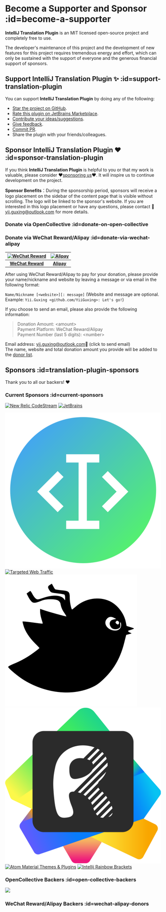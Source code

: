 # Become a Supporter and Sponsor :id=become-a-supporter

**IntelliJ Translation Plugin** is an MIT licensed open-source project and completely free to use.

The developer's maintenance of this project and the development of new features for this project requires tremendous
energy and effort, which can only be sustained with the support of everyone and the generous financial support of
sponsors.

## Support IntelliJ Translation Plugin ✨ :id=support-translation-plugin

You can support **IntelliJ Translation Plugin** by doing any of the following:

- [Star the project on GitHub](https://github.com/YiiGuxing/TranslationPlugin).
- [Rate this plugin on JetBrains Marketplace](https://plugins.jetbrains.com/plugin/8579-translation/reviews).
- [Contribute your ideas/suggestions](https://github.com/YiiGuxing/TranslationPlugin/discussions/categories/ideas).
- [Give feedback](https://github.com/YiiGuxing/TranslationPlugin/issues/new/choose).
- [Commit PR](https://github.com/YiiGuxing/TranslationPlugin).
- Share the plugin with your friends/colleagues.

## Sponsor IntelliJ Translation Plugin ❤️ :id=sponsor-translation-plugin

If you think **IntelliJ Translation Plugin** is helpful to you or that my work is valuable, please consider
❤️[sponsoring us](#sponsor-translation-plugin)❤️. It will inspire us to continue development on the project.


**Sponsor Benefits**：During the sponsorship period, sponsors will receive a logo placement on the sidebar of
the content page that is visible without scrolling.
The logo will be linked to the sponsor's website.
If you are interested in this logo placement or have any questions,
please contact 📨[yii.guxing@outlook.com](mailto:yii.guxing@outlook.com?subject=Sponsorship%20Consulting)
for more details.

### Donate via OpenCollective :id=donate-on-open-collective

<a class="open-collective-donate-button" rel="noopener noreferrer" href="https://opencollective.com/translation-plugin/donate" target="_blank">
<div class="button--bg"></div>
</a>

### Donate via WeChat Reward/Alipay :id=donate-via-wechat-alipay

<div class="donate-qr-code">

| [![WeChat Reward](/img/donating_wechat_pay.svg)][wechat-pay] | [![Alipay](/img/donating_alipay.svg)][alipay] |
|:------------------------------------------------------------:|:---------------------------------------------:|
|               [**WeChat Reward**][wechat-pay]                |             [**Alipay**][alipay]              |

</div>

After using WeChat Reward/Alipay to pay for your donation, please provide your name/nickname and website by leaving a
message or via email in the following format:

`Name/Nickname [<website>][: message]` (Website and message are optional. Example: `Yii.Guxing <github.com/YiiGuxing>:
Let's go!`)

If you choose to send an email, please also provide the following information:
> Donation Amount: \<amount>  
> Payment Platform: WeChat Reward/Alipay  
> Payment Number (last 5 digits): \<number>

Email address: [yii.guxing@outlook.com][mailto]📨 (click to send email)  
The name, website and total donation amount you provide will be added to the [donor list](#wechat-alipay-donors).

## Sponsors :id=translation-plugin-sponsors

Thank you to all our backers! ❤️

### Current Sponsors :id=current-sponsors

<div class="sponsors gold">

[![New Relic CodeStream](/img/sponsor_new_relic_code_stream.svg)](https://sponsorlink.codestream.com/?utm_source=jbmarket&utm_campaign=translation&utm_medium=banner 'New Relic CodeStream')
[![JetBrains](https://resources.jetbrains.com/storage/products/company/brand/logos/jetbrains.svg)](https://www.jetbrains.com/?from=TranslationPlugin 'JetBrains')

</div>
<div class="sponsors">

[![Smart Input Pro](/img/sponsor/logo_smart_input_pro.svg ':class=active')](https://xiaolvpuzi.cn/docs/smart-input-pro-doc.html?from=TranslationPlugin#/ 'Smart Input Pro')
[![Targeted Web Traffic](/img/sponsor_targeted_web_traffic.png)](https://www.targetedwebtraffic.com/?from=TranslationPlugin 'Targeted Web Traffic')
[![Mybatis Code Helper Pro](/img/sponsor/logo_mybatis_code_helper_pro.svg)](https://brucege.com/pay/view?code=fBp2YWB&utm_source=TranslationPlugin 'Mybatis Code Helper Pro')
[![Fast Request](/img/sponsor/logo_fast_request.svg)](https://api-buddy.com/en?utm_source=TranslationPlugin&utm_campaign=product 'Fast Request')
[![Atom Material Themes & Plugins](/img/sponsor_atom_material_themes.svg)](https://material-theme.com/?utm_source=opencollective&utm_medium=github&utm_campaign=translation-plugin 'Atom Material Themes & Plugins')
[![Intellij Rainbow Brackets](/img/sponsor_intellij_rainbow_brackets.svg)](https://github.com/izhangzhihao/intellij-rainbow-brackets 'Intellij Rainbow Brackets')

</div>

### OpenCollective Backers :id=open-collective-backers

[![](https://opencollective.com/translation-plugin/individuals.svg?width=900&button=false)](https://opencollective.com/translation-plugin/donate)

### WeChat Reward/Alipay Backers :id=wechat-alipay-donors

<div class="wechat-alipay-donors"><script src="js/patrons.js" async></script></div>


[wechat-pay]: https://pay.weixin.qq.com/index.php/public/wechatpay_en

[alipay]: https://global.alipay.com

[mailto]: mailto:yii.guxing@outlook.com?subject=Donate&body=Name%2FNickname%3Cwebsite%3E%3A%20%3Cmessage%3E%0D%0DDonation%20Amount%3A%20%3Camount%3E%0DPayment%20Platform%3A%20Alipay%2FWeChat%20Reward%0DPayment%20Number%20%28last%205%20digits%29%3A%20%3Cnumber%3E%0D%0D